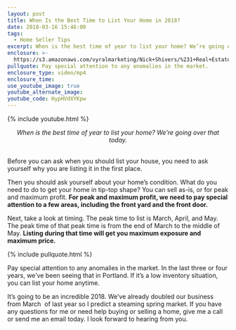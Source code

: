 ```yaml
---
layout: post
title: When Is the Best Time to List Your Home in 2018?
date: 2018-03-16 15:46:00
tags:
  - Home Seller Tips
excerpt: When is the best time of year to list your home? We’re going over that today.
enclosure: >-
  https://s3.amazonaws.com/vyralmarketing/Nick+Shivers/%231+Real+Estate+Team+in+the+Portland+Metro++SW+Washington+The+best+time+to+list.mp4
pullquote: Pay special attention to any anomalies in the market.
enclosure_type: video/mp4
enclosure_time:
use_youtube_image: true
youtube_alternate_image:
youtube_code: HypHVdXYKpw
---
```


{% include youtube.html %}

<center><em>When is the best time of year to list your home? We&rsquo;re going over that today.</em></center>

<center>&nbsp;</center>

Before you can ask when you should list your house, you need to ask yourself why you are listing it in the first place.

Then you should ask yourself about your home’s condition. What do you need to do to get your home in tip-top shape? You can sell as-is, or for peak and maximum profit. **For peak and maximum profit, we need to pay special attention to a few areas, including the front yard and the front door.**

Next, take a look at timing. The peak time to list is March, April, and May. The peak time of that peak time is from the end of March to the middle of May. **Listing during that time will get you maximum exposure and maximum price.**

{% include pullquote.html %}

Pay special attention to any anomalies in the market. In the last three or four years, we’ve been seeing that in Portland. If it’s a low inventory situation, you can list your home anytime.

It’s going to be an incredible 2018. We’ve already doubled our business from March  of last year so I predict a steaming spring market. If you have any questions for me or need help buying or selling a home, give me a call or send me an email today. I look forward to hearing from you.